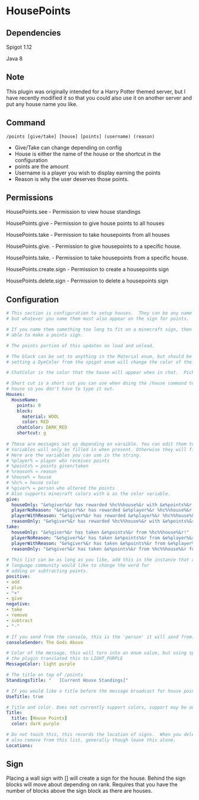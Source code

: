 # HousePoints

## Dependencies

Spigot 1.12

Java 8

## Note

This plugin was originally intended for a Harry Potter themed server, but I have recently modified it so that you could also use it on another server and put any house name you like.

## Command
`/points [give/take] [house] [points] (username) (reason)`
* Give/Take can change depending on config
* House is either the name of the house or the shortcut in the configuration
* points are the amount
* Username is a player you wish to display earning the points
* Reason is why the user deserves those points.

## Permissions

HousePoints.see - Permission to view house standings

HousePoints.give - Permission to give house points to all houses

HousePoints.take - Permission to take housepoints from all houses

HousePoints.give.<housename> - Permission to give housepoints to a specific house.
  
HousePoints.take.<housename> - Permission to take housepoints from a specific house.
  
HousePoints.create.sign - Permission to create a housepoints sign

HousePoints.delete.sign - Permission to delete a housepoints sign
  
## Configuration


```yaml
# This section is configuration to setup houses.  They can be any name you would like, 
# but whatever you name them must also appear on the sign for points. 

# If you name them something too long to fit on a minecraft sign, then you will not be 
# able to make a points sign.

# The points portion of this updates on load and unload.

# The block can be set to anything in the Material enum, but should be a block, if it is set to wool, 
# setting a DyeColor from the spigot enum will change the color of the wool.

# ChatColor is the color that the house will appear when in chat.  Pick this from ChatColor enum.

# Short cut is a short cut you can use when doing the /house command to replace the 
# house so you don't have to type it out.
Houses:
  HouseName:
    points: 0
    block:
      material: WOOL
      color: RED
    chatColor: DARK_RED
    shortcut: g
    
# These are messages set up depending on varaible. You can edit them to any language you would like.
# Variables will only be filled in when present. Otherwise they will fill with an empty string.
# Here are the variables you can use in the string.
# %player% = player who receives points
# %points% = points given/taken
# %reason% = reason
# %house% = house
# %hc% = house color
# %giver% = person who altered the points
# Also supports minecraft colors with & as the color variable.
give:
  houseOnly: "&e%giver%&r has rewarded %hc%%house%&r with &e%points%&r!"
  playerNoReason: "&e%giver%&r has rewarded &e%player%&r %hc%%house%&r with &e%points%&r!"
  playerWithReason: "&e%giver%&r has rewarded &e%player%&r %hc%%house%&r with &e%points%&r for %reason%!"
  reasonOnly: "&e%giver%&r has rewarded %hc%%house%&r with &e%points%&r for %reason%!"
take:
  houseOnly: "&e%giver%&r has taken &e%points%&r from %hc%%house%&r!"
  playerNoReason: "&e%giver%&r has taken &e%points%&r from &e%player%&r in %hc%%house%&r!"
  playerWithReason: "&e%giver%&r has taken &e%points%&r from &e%player%&r in %hc%%house%&r for %reason%!"
  reasonOnly: "&e%giver%&r has taken &e%points%&r from %hc%%house%&r for %reason%!"
  
# This list can be as long as you like, add this in the instance that another 
# language community would like to change the word for
# adding or subtracting points.
positive:
- add
- plus
- "+"
- give
negative:
- take
- remove
- subtract
- "-"

# If you send from the console, this is the 'person' it will send from.
consoleSender: The Gods Above

# Color of the message, this will turn into an enum value, but using spaces is okay, 
# the plugin translated this to LIGHT_PURPLE
MessageColor: light purple

# The title on top of /points
StandingsTitle: "   [Current House Standings]"

# If you would like a title before the message broadcast for house points.
UseTitle: true

# Title and color. Does not currently support colors, support may be added later.
Title:
  title: [House Points]
  color: dark purple

# Do not touch this, this records the location of signs.  When you delete a sign, it will 
# also remove from this list, generally though leave this alone.
Locations:
```


## Sign
Placing a wall sign with [<housename>] will create a sign for the house. Behind the sign blocks will move about depending on rank. Requires that you have the number of blocks above the sign block as there are houses.
